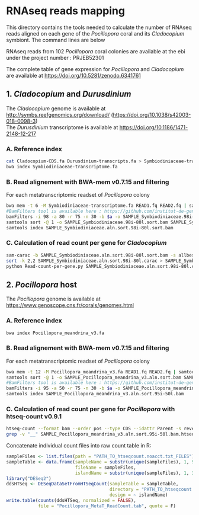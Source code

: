 # RNAseq reads mapping
This directory contains the tools needed to calculate the number of RNAseq reads aligned on each gene of the *Pocillopora* coral and its *Cladocopium* symbiont. 
The command lines are below  

RNAseq reads from 102 *Pocillopora* coral colonies are available at the ebi under the project number : PRJEB52301  

The complete table of gene expression for *Pocillopora* and *Cladocopium* are available at https://doi.org/10.5281/zenodo.6341761  

## 1. *Cladocopium* and *Durusdinium*

The *Cladocopium* genome is available at http://symbs.reefgenomics.org/download/ (https://doi.org/10.1038/s42003-018-0098-3)  
The *Durusdinium* transcriptome is available at  https://doi.org/10.1186/1471-2148-12-217  

### A. Reference index
```bash
cat Cladocopium-CDS.fa Durusdinium-transcripts.fa > Symbiodiniaceae-transcriptome.fa
bwa index Symbiodiniaceae-transcriptome.fa
```
### B. Read alignement with BWA-mem v0.7.15 and filtering
For each metatranscriptomic readset of *Pocillopora* colony  
```bash
bwa mem -t 6 -M Symbiodiniaceae-transcriptome.fa READ1.fq READ2.fq | samtools view -b -@ 6 -F 4 /dev/stdin -o SAMPLE_Symbiodiniaceae.aln.bam
#BamFilters tool is available here : https://github.com/institut-de-genomique/bamFilters
bamFilters -i 98 -a 80 -r 75 -n 30 -b $a -o SAMPLE_Symbiodiniaceae.98i-80l.bam
samtools sort -@ 1 -o SAMPLE_Symbiodiniaceae.98i-80l.sort.bam SAMPLE_Symbiodiniaceae.98i-80l.bam
samtools index SAMPLE_Symbiodiniaceae.aln.sort.98i-80l.sort.bam
```
### C. Calculation of read count per gene for *Cladocopium*
```bash
sam-carac -b SAMPLE_Symbiodiniaceae.aln.sort.98i-80l.sort.bam -s allbest -a -p -o SAMPLE_Symbiodiniaceae.aln.sort.98i-80l.carac
sort -k 2,2 SAMPLE_Symbiodiniaceae.aln.sort.98i-80l.carac > SAMPLE_Symbiodiniaceae.aln.sort.98i-80l.carac.sort
python Read-count-per-gene.py SAMPLE_Symbiodiniaceae.aln.sort.98i-80l.carac.sort Transcripts-length.tab SAMPLE_Symbiodiniaceae.aln.sort.98i-80l.readcount.tab
```

## 2. *Pocillopora* host

The *Pocillopora* genome is available at https://www.genoscope.cns.fr/corals/genomes.html

### A. Reference index
```bash
bwa index Pocillopora_meandrina_v3.fa
```
### B. Read alignement with BWA-mem v0.7.15 and filtering
For each metatranscriptomic readset of *Pocillopora* colony  
```bash
bwa mem -t 12 -M Pocillopora_meandrina_v3.fa READ1.fq READ2.fq | samtools view -b -@ 12 -F 4 /dev/stdin -o SAMPLE_Pocillopora_meandrina_v3.aln.bam
samtools sort -@ 1 -o SAMPLE_Pocillopora_meandrina_v3.aln.sort.bam SAMPLE_Pocillopora_meandrina_v3.aln.bam
#BamFilters tool is available here : https://github.com/institut-de-genomique/bamFilters
bamFilters -i 95 -a 50 -r 75 -n 30 -b $a -o SAMPLE_Pocillopora_meandrina_v3.aln.sort.95i-50l.bam
samtools index SAMPLE_Pocillopora_meandrina_v3.aln.sort.95i-50l.bam
```
### C. Calculation of read count per gene for *Pocillopora* with htseq-count v0.9.1
```bash
htseq-count --format bam --order pos --type CDS --idattr Parent -s reverse SAMPLE_Pocillopora_meandrina_v3.aln.sort.95i-50l.bam Pocillopora_meandrina_v3.1.annot.gff > SAMPLE_Pocillopora_meandrina_v3.aln.sort.95i-50l.bam.htseqcount.txt
grep -v "__" SAMPLE_Pocillopora_meandrina_v3.aln.sort.95i-50l.bam.htseqcount.txt > SAMPLE_Pocillopora_meandrina_v3.aln.sort.95i-50l.bam.htseqcount.noacct.txt
```
Concatenate individual count files into raw count table in R:
```R
sampleFiles <- list.files(path = "PATH_TO_htseqcount.noacct.txt_FILES")
sampleTable <- data.frame(sampleName = substr(unique(sampleFiles), 1, 9), 
                          fileName = sampleFiles, 
                          islandName = substr(unique(sampleFiles), 1, 3))
library("DESeq2")
ddsHTSeq <- DESeqDataSetFromHTSeqCount(sampleTable = sampleTable,
                                       directory = "PATH_TO_htseqcount.noacct.txt_FILES",
                                       design = ~ islandName)
write.table(counts(ddsHTSeq, normalized = FALSE), 
            file = "Pocillopora_MetaT_ReadCount.tab", quote = F)
```
